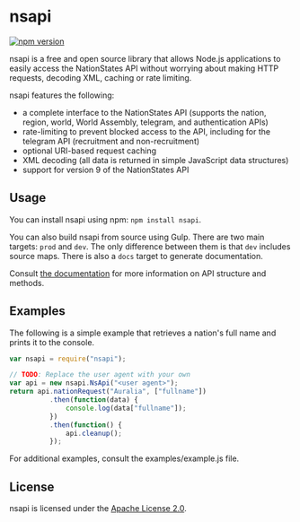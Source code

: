 # nsapi #

[![npm version](https://badge.fury.io/js/nsapi.svg)](https://badge.fury.io/js/nsapi)

nsapi is a free and open source library that allows Node.js applications to 
easily access the NationStates API without worrying about making HTTP requests, 
decoding XML, caching or rate limiting.

nsapi features the following:

* a complete interface to the NationStates API (supports the nation, region,
  world, World Assembly, telegram, and authentication APIs)
* rate-limiting to prevent blocked access to the API, including for the 
  telegram API (recruitment and non-recruitment)
* optional URI-based request caching
* XML decoding (all data is returned in simple JavaScript data structures)
* support for version 9 of the NationStates API

## Usage ##

You can install nsapi using npm: `npm install nsapi`.

You can also build nsapi from source using Gulp. There are two main targets: 
`prod` and `dev`. The only difference between them is that `dev` includes
source maps. There is also a `docs` target to generate documentation.

Consult [the documentation](https://auralia.github.io/node-nsapi/) for more 
information on API structure and methods.

## Examples ##

The following is a simple example that retrieves a nation's full name and prints 
it to the console.

```js
var nsapi = require("nsapi");

// TODO: Replace the user agent with your own
var api = new nsapi.NsApi("<user agent>");
return api.nationRequest("Auralia", ["fullname"])
          .then(function(data) {
              console.log(data["fullname"]);
          })
          .then(function() {
              api.cleanup();
          });
```

For additional examples, consult the examples/example.js file.

## License ##

nsapi is licensed under the [Apache License 2.0](http://www.apache.org/licenses/LICENSE-2.0).

